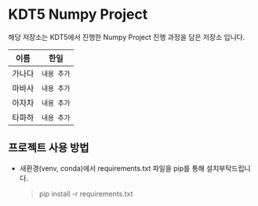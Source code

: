 # KDT5 Numpy Project

해당 저장소는 KDT5에서 진행한 Numpy Project  진행 과정을 담은 저장소 입니다. 

|이름|한일                          |
|------|-------------------------------|
|가나다|`내용 추가`|
|마바사|`내용 추가`|
|아자차|`내용 추가`|
|타파하|`내용 추가`|


## 프로젝트 사용 방법
- 새환경(venv, conda)에서 requirements.txt 파일을 pip를 통해 설치부탁드립니다.

	> pip install -r requirements.txt

